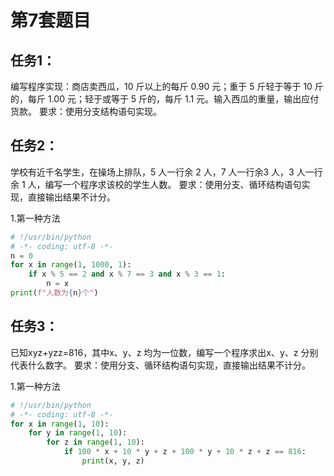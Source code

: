 # 第7套题目
## 任务1：
编写程序实现：商店卖西瓜，10 斤以上的每斤 0.90 元；重于 5 斤轻于等于 10 斤的，每斤 1.00 元；轻于或等于 5 斤的，每斤 1.1 元。输入西瓜的重量，输出应付货款。
要求：使用分支结构语句实现。

## 任务2：
学校有近千名学生，在操场上排队，5 人一行余 2 人，7 人一行余3 人，3 人一行余 1 人，编写一个程序求该校的学生人数。
要求：使用分支、循环结构语句实现，直接输出结果不计分。

1.第一种方法
```python
# !/usr/bin/python 
# -*- coding: utf-8 -*-
n = 0
for x in range(1, 1000, 1):
    if x % 5 == 2 and x % 7 == 3 and x % 3 == 1:
        n = x
print(f"人数为{n}个")
```

## 任务3：
已知xyz+yzz=816，其中x、y、z 均为一位数，编写一个程序求出x、y、z 分别代表什么数字。
要求：使用分支、循环结构语句实现，直接输出结果不计分。

1.第一种方法
```python
# !/usr/bin/python
# -*- coding: utf-8 -*-
for x in range(1, 10):
    for y in range(1, 10):
        for z in range(1, 10):
            if 100 * x + 10 * y + z + 100 * y + 10 * z + z == 816:
                print(x, y, z)
```
